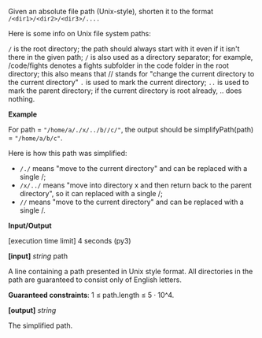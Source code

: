 Given an absolute file path (Unix-style), shorten it to the format `/<dir1>/<dir2>/<dir3>/....`

Here is some info on Unix file system paths:

`/` is the root directory; the path should always start with it even if it isn't there in the given path;
`/` is also used as a directory separator; for example, /code/fights denotes a fights subfolder in the code folder in the root directory;
this also means that // stands for "change the current directory to the current directory"
`.` is used to mark the current directory;
`..` is used to mark the parent directory; if the current directory is root already, .. does nothing.

**Example**

For path = `"/home/a/./x/../b//c/"`, the output should be
simplifyPath(path) = `"/home/a/b/c"`.

Here is how this path was simplified:
* `/./` means "move to the current directory" and can be replaced with a single /;
* `/x/../` means "move into directory x and then return back to the parent directory", so it can replaced with a single /;
* `//` means "move to the current directory" and can be replaced with a single /.

**Input/Output**

[execution time limit] 4 seconds (py3)

**[input]** _string_ path

A line containing a path presented in Unix style format. All directories in the path are guaranteed to consist only of English letters.

**Guaranteed constraints**:
1 ≤ path.length ≤ 5 · 10^4.

**[output]** _string_

The simplified path.

